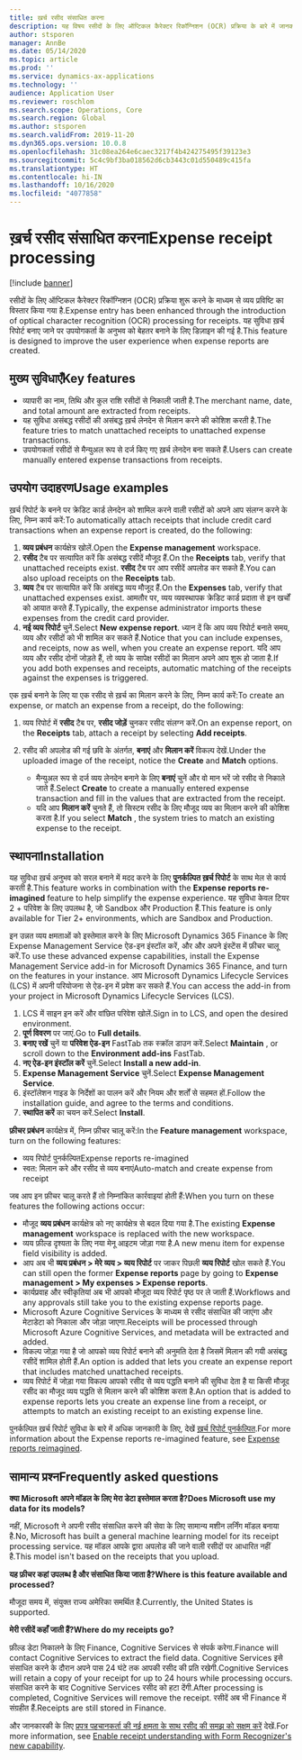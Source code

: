 ```yaml
---
title: ख़र्च रसीद संसाधित करना
description: यह विषय रसीदों के लिए ऑप्टिकल कैरेक्टर रिकॉग्निशन (OCR) प्रक्रिया के बारे में जानकारी देता है. जब Microsoft Dynamics 365 Finance में ख़र्च रिपोर्ट बनाई जाती है तो यह सुविधा उपयोगकर्ता के अनुभव को बेहतर बनाने के लिए डिज़ाइन की गई है.
author: stsporen
manager: AnnBe
ms.date: 05/14/2020
ms.topic: article
ms.prod: ''
ms.service: dynamics-ax-applications
ms.technology: ''
audience: Application User
ms.reviewer: roschlom
ms.search.scope: Operations, Core
ms.search.region: Global
ms.author: stsporen
ms.search.validFrom: 2019-11-20
ms.dyn365.ops.version: 10.0.8
ms.openlocfilehash: 31c08ea264e6caec3217f4b424275495f39123e3
ms.sourcegitcommit: 5c4c9bf3ba018562d6cb3443c01d550489c415fa
ms.translationtype: HT
ms.contentlocale: hi-IN
ms.lasthandoff: 10/16/2020
ms.locfileid: "4077858"
---
```

# <a name="expense-receipt-processing"></a><span data-ttu-id="138a5-104">ख़र्च रसीद संसाधित करना</span><span class="sxs-lookup"><span data-stu-id="138a5-104">Expense receipt processing</span></span>

[!include [banner](../includes/banner.md)]

<span data-ttu-id="138a5-105">रसीदों के लिए ऑप्टिकल कैरेक्टर रिकॉग्निशन (OCR) प्रक्रिया शुरू करने के माध्यम से व्यय प्रविष्टि का विस्तार किया गया है.</span><span class="sxs-lookup"><span data-stu-id="138a5-105">Expense entry has been enhanced through the introduction of optical character recognition (OCR) processing for receipts.</span></span> <span data-ttu-id="138a5-106">यह सुविधा ख़र्च रिपोर्ट बनाए जाने पर उपयोगकर्ता के अनुभव को बेहतर बनाने के लिए डिज़ाइन की गई है.</span><span class="sxs-lookup"><span data-stu-id="138a5-106">This feature is designed to improve the user experience when expense reports are created.</span></span>

## <a name="key-features"></a><span data-ttu-id="138a5-107">मुख्य सुविधाएँ</span><span class="sxs-lookup"><span data-stu-id="138a5-107">Key features</span></span>

- <span data-ttu-id="138a5-108">व्यापारी का नाम, तिथि और कुल राशि रसीदों से निकाली जाती है.</span><span class="sxs-lookup"><span data-stu-id="138a5-108">The merchant name, date, and total amount are extracted from receipts.</span></span>
- <span data-ttu-id="138a5-109">यह सुविधा असंबद्ध रसीदों की असंबद्ध ख़र्च लेनदेन से मिलान करने की कोशिश करती है.</span><span class="sxs-lookup"><span data-stu-id="138a5-109">The feature tries to match unattached receipts to unattached expense transactions.</span></span>
- <span data-ttu-id="138a5-110">उपयोगकर्ता रसीदों से मैन्युअल रूप से दर्ज किए गए ख़र्च लेनदेन बना सकते हैं.</span><span class="sxs-lookup"><span data-stu-id="138a5-110">Users can create manually entered expense transactions from receipts.</span></span>

## <a name="usage-examples"></a><span data-ttu-id="138a5-111">उपयोग उदाहरण</span><span class="sxs-lookup"><span data-stu-id="138a5-111">Usage examples</span></span>

<span data-ttu-id="138a5-112">ख़र्च रिपोर्ट के बनने पर क्रेडिट कार्ड लेनदेन को शामिल करने वाली रसीदों को अपने आप संलग्न करने के लिए, निम्‍न कार्य करें:</span><span class="sxs-lookup"><span data-stu-id="138a5-112">To automatically attach receipts that include credit card transactions when an expense report is created, do the following:</span></span>

  1. <span data-ttu-id="138a5-113">**व्यय प्रबंधन** कार्यक्षेत्र खोलें.</span><span class="sxs-lookup"><span data-stu-id="138a5-113">Open the **Expense management** workspace.</span></span>
  2. <span data-ttu-id="138a5-114">**रसीद** टैब पर सत्यापित करें कि असंबद्ध रसीदें मौजूद हैं.</span><span class="sxs-lookup"><span data-stu-id="138a5-114">On the **Receipts** tab, verify that unattached receipts exist.</span></span> <span data-ttu-id="138a5-115">**रसीद** टैब पर आप रसीदें अपलोड कर सकते हैं.</span><span class="sxs-lookup"><span data-stu-id="138a5-115">You can also upload receipts on the **Receipts** tab.</span></span>
  3. <span data-ttu-id="138a5-116">**व्यय** टैब पर सत्यापित करें कि असंबद्ध व्यय मौजूद हैं.</span><span class="sxs-lookup"><span data-stu-id="138a5-116">On the **Expenses** tab, verify that unattached expenses exist.</span></span> <span data-ttu-id="138a5-117">आमतौर पर, व्यय व्यवस्थापक क्रेडिट कार्ड प्रदाता से इन खर्चों को आयात करते हैं.</span><span class="sxs-lookup"><span data-stu-id="138a5-117">Typically, the expense administrator imports these expenses from the credit card provider.</span></span>
  4. <span data-ttu-id="138a5-118">**नई व्यय रिपोर्ट** चुनें.</span><span class="sxs-lookup"><span data-stu-id="138a5-118">Select **New expense report**.</span></span> <span data-ttu-id="138a5-119">ध्यान दें कि आप व्यय रिपोर्ट बनाते समय, व्यय और रसीदों को भी शामिल कर सकते हैं.</span><span class="sxs-lookup"><span data-stu-id="138a5-119">Notice that you can include expenses, and receipts, now as well, when you create an expense report.</span></span> <span data-ttu-id="138a5-120">यदि आप व्यय और रसीद दोनों जोड़ते हैं, तो व्यय के सापेक्ष रसीदों का मिलान अपने आप शुरू हो जाता है.</span><span class="sxs-lookup"><span data-stu-id="138a5-120">If you add both expenses and receipts, automatic matching of the receipts against the expenses is triggered.</span></span>

<span data-ttu-id="138a5-121">एक ख़र्च बनाने के लिए या एक रसीद से ख़र्च का मिलान करने के लिए, निम्‍न कार्य करें:</span><span class="sxs-lookup"><span data-stu-id="138a5-121">To create an expense, or match an expense from a receipt, do the following:</span></span>

  1. <span data-ttu-id="138a5-122">व्यय रिपोर्ट में **रसीद** टैब पर, **रसीद जोड़ें** चुनकर रसीद संलग्न करें.</span><span class="sxs-lookup"><span data-stu-id="138a5-122">On an expense report, on the **Receipts** tab, attach a receipt by selecting **Add receipts**.</span></span>
  2. <span data-ttu-id="138a5-123">रसीद की अपलोड की गई छवि के अंतर्गत, **बनाएं** और **मिलान करें** विकल्प देखें.</span><span class="sxs-lookup"><span data-stu-id="138a5-123">Under the uploaded image of the receipt, notice the **Create** and **Match** options.</span></span>

      - <span data-ttu-id="138a5-124">मैन्युअल रूप से दर्ज व्यय लेनदेन बनाने के लिए **बनाएं** चुनें और वो मान भरें जो रसीद से निकाले जाते हैं.</span><span class="sxs-lookup"><span data-stu-id="138a5-124">Select **Create** to create a manually entered expense transaction and fill in the values that are extracted from the receipt.</span></span>
      - <span data-ttu-id="138a5-125">यदि आप **मिलान करें** चुनते हैं, तो सिस्टम रसीद के लिए मौजूद व्यय का मिलान करने की कोशिश करता है.</span><span class="sxs-lookup"><span data-stu-id="138a5-125">If you select **Match** , the system tries to match an existing expense to the receipt.</span></span>

## <a name="installation"></a><span data-ttu-id="138a5-126">स्थापना</span><span class="sxs-lookup"><span data-stu-id="138a5-126">Installation</span></span>

<span data-ttu-id="138a5-127">यह सुविधा ख़र्च अनुभव को सरल बनाने में मदद करने के लिए **पुनर्कल्पित ख़र्च रिपोर्ट** के साथ मेल से कार्य करती है.</span><span class="sxs-lookup"><span data-stu-id="138a5-127">This feature works in combination with the **Expense reports re-imagined** feature to help simplify the expense experience.</span></span> <span data-ttu-id="138a5-128">यह सुविधा केवल टियर 2 + परिवेश के लिए उपलब्ध है, जो Sandbox और Production हैं.</span><span class="sxs-lookup"><span data-stu-id="138a5-128">This feature is only available for Tier 2+ environments, which are Sandbox and Production.</span></span>

<span data-ttu-id="138a5-129">इन उन्नत व्यय क्षमताओं को इस्तेमाल करने के लिए Microsoft Dynamics 365 Finance के लिए Expense Management Service ऐड-इन इंस्टॉल करें, और और अपने इंस्टेंस में फ़ीचर चालू करें.</span><span class="sxs-lookup"><span data-stu-id="138a5-129">To use these advanced expense capabilities, install the Expense Management Service add-in for Microsoft Dynamics 365 Finance, and turn on the features in your instance.</span></span> <span data-ttu-id="138a5-130">आप Microsoft Dynamics Lifecycle Services (LCS) में अपनी परियोजना से ऐड-इन में प्रवेश कर सकते हैं.</span><span class="sxs-lookup"><span data-stu-id="138a5-130">You can access the add-in from your project in Microsoft Dynamics Lifecycle Services (LCS).</span></span>

1. <span data-ttu-id="138a5-131">LCS में साइन इन करें और वांछित परिवेश खोलें.</span><span class="sxs-lookup"><span data-stu-id="138a5-131">Sign in to LCS, and open the desired environment.</span></span>
2. <span data-ttu-id="138a5-132">**पूर्ण विवरण** पर जाएं.</span><span class="sxs-lookup"><span data-stu-id="138a5-132">Go to **Full details**.</span></span>
3. <span data-ttu-id="138a5-133">**बनाए रखें** चुनें या **परिवेश ऐड-इन** FastTab तक स्क्रॉल डाउन करें.</span><span class="sxs-lookup"><span data-stu-id="138a5-133">Select **Maintain** , or scroll down to the **Environment add-ins** FastTab.</span></span>
4. <span data-ttu-id="138a5-134">**नए ऐड-इन इंस्टॉल करें** चुनें.</span><span class="sxs-lookup"><span data-stu-id="138a5-134">Select **Install a new add-in**.</span></span>
5. <span data-ttu-id="138a5-135">**Expense Management Service** चुनें.</span><span class="sxs-lookup"><span data-stu-id="138a5-135">Select **Expense Management Service**.</span></span>
6. <span data-ttu-id="138a5-136">इंस्टॉलेशन गाइड के निर्देशों का पालन करें और नियम और शर्तों से सहमत हों.</span><span class="sxs-lookup"><span data-stu-id="138a5-136">Follow the installation guide, and agree to the terms and conditions.</span></span>
7. <span data-ttu-id="138a5-137">**स्थापित करें** का चयन करें.</span><span class="sxs-lookup"><span data-stu-id="138a5-137">Select **Install**.</span></span>

<span data-ttu-id="138a5-138">**फ़ीचर प्रबंधन** कार्यक्षेत्र में, निम्न फ़ीचर चालू करें:</span><span class="sxs-lookup"><span data-stu-id="138a5-138">In the **Feature management** workspace, turn on the following features:</span></span>

- <span data-ttu-id="138a5-139">व्यय रिपोर्ट पुनर्कल्पित</span><span class="sxs-lookup"><span data-stu-id="138a5-139">Expense reports re-imagined</span></span>
- <span data-ttu-id="138a5-140">स्वत: मिलान करे और रसीद से व्यय बनाएं</span><span class="sxs-lookup"><span data-stu-id="138a5-140">Auto-match and create expense from receipt</span></span>

<span data-ttu-id="138a5-141">जब आप इन फ़ीचर चालू करते हैं तो निम्नांकित कार्रवाइयां होती हैं:</span><span class="sxs-lookup"><span data-stu-id="138a5-141">When you turn on these features the following actions occur:</span></span>

- <span data-ttu-id="138a5-142">मौजूद **व्यय प्रबंधन** कार्यक्षेत्र को नए कार्यक्षेत्र से बदल दिया गया है.</span><span class="sxs-lookup"><span data-stu-id="138a5-142">The existing **Expense management** workspace is replaced with the new workspace.</span></span>
- <span data-ttu-id="138a5-143">व्यय फ़ील्ड दृश्यता के लिए नया मेनू आइटम जोड़ा गया है.</span><span class="sxs-lookup"><span data-stu-id="138a5-143">A new menu item for expense field visibility is added.</span></span>
- <span data-ttu-id="138a5-144">आप अब भी **व्यय प्रबंधन > मेरे व्यय > व्यय रिपोर्ट** पर जाकर पिछली **व्यय रिपोर्ट** खोल सकते हैं.</span><span class="sxs-lookup"><span data-stu-id="138a5-144">You can still open the former **Expense reports** page by going to **Expense management > My expenses > Expense reports**.</span></span>
- <span data-ttu-id="138a5-145">कार्यप्रवाह और स्वीकृतियां अब भी आपको मौजूदा व्यय रिपोर्ट पृष्ठ पर ले जाती हैं.</span><span class="sxs-lookup"><span data-stu-id="138a5-145">Workflows and any approvals still take you to the existing expense reports page.</span></span>
- <span data-ttu-id="138a5-146">Microsoft Azure Cognitive Services के माध्यम से रसीद संसाधित की जाएंगा और मेटाडेटा को निकाला और जोड़ा जाएगा.</span><span class="sxs-lookup"><span data-stu-id="138a5-146">Receipts will be processed through Microsoft Azure Cognitive Services, and metadata will be extracted and added.</span></span>
- <span data-ttu-id="138a5-147">विकल्प जोड़ा गया है जो आपको व्यय रिपोर्ट बनाने की अनुमति देता है जिसमें मिलान की गयी असंबद्ध रसीदें शामिल होती हैं.</span><span class="sxs-lookup"><span data-stu-id="138a5-147">An option is added that lets you create an expense report that includes matched unattached receipts.</span></span>
- <span data-ttu-id="138a5-148">व्यय रिपोर्ट में जोड़ा गया विकल्प आपको रसीद से व्यय पद्धति बनाने की सुविधा देता है या किसी मौजूद रसीद का मौजूद व्यय पद्धति से मिलान करने की कोशिश करता है.</span><span class="sxs-lookup"><span data-stu-id="138a5-148">An option that is added to expense reports lets you create an expense line from a receipt, or attempts to match an existing receipt to an existing expense line.</span></span>

<span data-ttu-id="138a5-149">पुनर्कल्पित ख़र्च रिपोर्ट सुविधा के बारे में अधिक जानकारी के लिए, देखें [ख़र्च रिपोर्ट पुनर्कल्पित](ExpenseWorkspaceNew.md).</span><span class="sxs-lookup"><span data-stu-id="138a5-149">For more information about the Expense reports re-imagined feature, see [Expense reports reimagined](ExpenseWorkspaceNew.md).</span></span>

## <a name="frequently-asked-questions"></a><span data-ttu-id="138a5-150">सामान्य प्रश्‍न</span><span class="sxs-lookup"><span data-stu-id="138a5-150">Frequently asked questions</span></span>

<span data-ttu-id="138a5-151">**क्या Microsoft अपने मॉडल के लिए मेरा डेटा इस्तेमाल करता है?**</span><span class="sxs-lookup"><span data-stu-id="138a5-151">**Does Microsoft use my data for its models?**</span></span>

<span data-ttu-id="138a5-152">नहीं, Microsoft ने अपनी रसीद संसाधित करने की सेवा के लिए सामान्य मशीन लर्निंग मॉडल बनाया है.</span><span class="sxs-lookup"><span data-stu-id="138a5-152">No, Microsoft has built a general machine learning model for its receipt processing service.</span></span> <span data-ttu-id="138a5-153">यह मॉडल आपके द्वारा अपलोड की जाने वाली रसीदों पर आधारित नहीं है.</span><span class="sxs-lookup"><span data-stu-id="138a5-153">This model isn't based on the receipts that you upload.</span></span>

<span data-ttu-id="138a5-154">**यह फ़ीचर कहां उपलब्ध है और संसाधित किया जाता है?**</span><span class="sxs-lookup"><span data-stu-id="138a5-154">**Where is this feature available and processed?**</span></span>

<span data-ttu-id="138a5-155">मौजूदा समय में, संयुक्त राज्य अमेरिका समर्थित है.</span><span class="sxs-lookup"><span data-stu-id="138a5-155">Currently, the United States is supported.</span></span>

<span data-ttu-id="138a5-156">**मेरी रसीदें कहाँ जाती हैं?**</span><span class="sxs-lookup"><span data-stu-id="138a5-156">**Where do my receipts go?**</span></span>

<span data-ttu-id="138a5-157">फ़ील्ड डेटा निकालने के लिए Finance, Cognitive Services से संपर्क करेगा.</span><span class="sxs-lookup"><span data-stu-id="138a5-157">Finance will contact Cognitive Services to extract the field data.</span></span> <span data-ttu-id="138a5-158">Cognitive Services इसे संसाधित करने के दौरान अपने पास 24 घंटे तक आपकी रसीद की प्रति रखेगी.</span><span class="sxs-lookup"><span data-stu-id="138a5-158">Cognitive Services will retain a copy of your receipt for up to 24 hours while processing occurs.</span></span> <span data-ttu-id="138a5-159">संसाधित करने के बाद Cognitive Services रसीद को हटा देंगी.</span><span class="sxs-lookup"><span data-stu-id="138a5-159">After processing is completed, Cognitive Services will remove the receipt.</span></span> <span data-ttu-id="138a5-160">रसीदें अब भी Finance में संग्रहीत हैं.</span><span class="sxs-lookup"><span data-stu-id="138a5-160">Receipts are still stored in Finance.</span></span>

<span data-ttu-id="138a5-161">और जानकारकी के लिए [प्रपत्र पहचानकर्ता की नई क्षमता के साथ रसीद की समझ को सक्षम करें](https://azure.microsoft.com/blog/enable-receipt-understanding-with-form-recognizer-s-new-capability/) देखें.</span><span class="sxs-lookup"><span data-stu-id="138a5-161">For more information, see [Enable receipt understanding with Form Recognizer's new capability](https://azure.microsoft.com/blog/enable-receipt-understanding-with-form-recognizer-s-new-capability/).</span></span>
